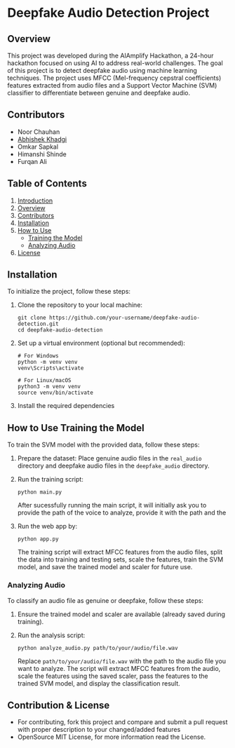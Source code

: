 # Deepfake Audio Detection Project

## Overview
This project was developed during the AIAmplify Hackathon, a 24-hour hackathon focused on using AI to address real-world challenges. The goal of this project is to detect deepfake audio using machine learning techniques. The project uses MFCC (Mel-frequency cepstral coefficients) features extracted from audio files and a Support Vector Machine (SVM) classifier to differentiate between genuine and deepfake audio.

## Contributors
- Noor Chauhan
- [Abhishek Khadgi](https://github.com/abhis-hek)
- Omkar Sapkal
- Himanshi Shinde
- Furqan Ali

## Table of Contents
1. [Introduction](#aiamplify-deepfake-audio-detection-project)
2. [Overview](#overview)
3. [Contributors](#contributors)
4. [Installation](#installation)
5. [How to Use](#how-to-use)
   - [Training the Model](#training-the-model)
   - [Analyzing Audio](#analyzing-audio)
6. [License](#license)

## Installation
To initialize the project, follow these steps:

1. Clone the repository to your local machine:
   ```
   git clone https://github.com/your-username/deepfake-audio-detection.git
   cd deepfake-audio-detection
   ```

2. Set up a virtual environment (optional but recommended):
   ```
   # For Windows
   python -m venv venv
   venv\Scripts\activate

   # For Linux/macOS
   python3 -m venv venv
   source venv/bin/activate
   ```

3. Install the required dependencies

## How to Use Training the Model
To train the SVM model with the provided data, follow these steps:

1. Prepare the dataset:
   Place genuine audio files in the `real_audio` directory and deepfake audio files in the `deepfake_audio` directory.

2. Run the training script:
   ```
   python main.py
   ```
   After sucessfully running the main script, it will initially ask you to provide the path of the voice to analyze, provide it with the path and the
3. Run the web app by:
   ```
   python app.py
   ```

   The training script will extract MFCC features from the audio files, split the data into training and testing sets, scale the features, train the SVM model, and save the trained model and scaler for future use.

### Analyzing Audio
To classify an audio file as genuine or deepfake, follow these steps:

1. Ensure the trained model and scaler are available (already saved during training).

2. Run the analysis script:
   ```
   python analyze_audio.py path/to/your/audio/file.wav
   ```

   Replace `path/to/your/audio/file.wav` with the path to the audio file you want to analyze. The script will extract MFCC features from the audio, scale the features using the saved scaler, pass the features to the trained SVM model, and display the classification result.


## Contribution & License
- For contributing, fork this project and compare and submit a pull request with proper description to your changed/added features
- OpenSource MIT License, for more information read the License.
